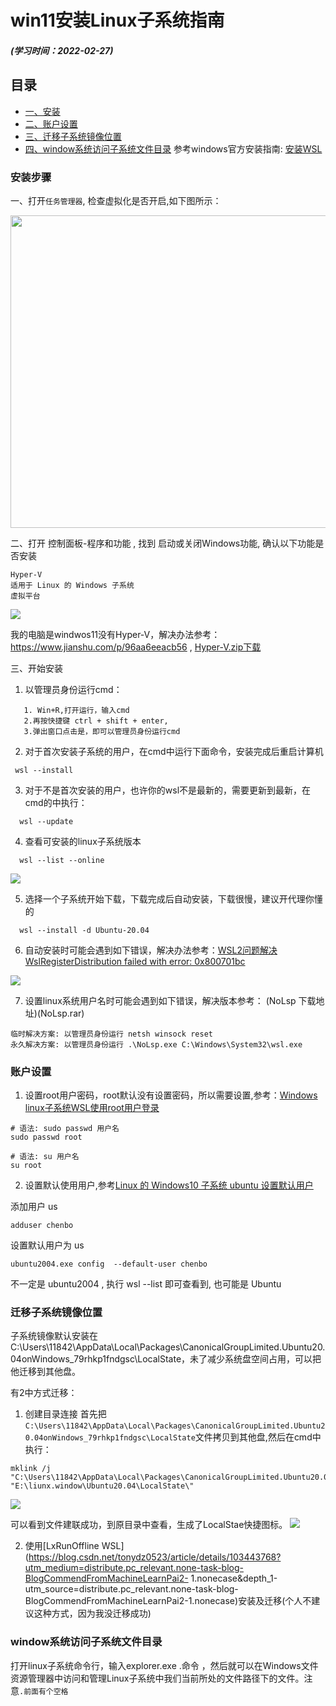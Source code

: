 # win11安装Linux子系统指南
##### (学习时间：2022-02-27)
## 目录
+ [一、安装](#安装步骤)
+ [二、账户设置](#账户设置)
+ [三、迁移子系统镜像位置](#迁移子系统镜像位置)
+ [四、window系统访问子系统文件目录](#window系统访问子系统文件目录)
参考windows官方安装指南: [安装WSL](https://docs.microsoft.com/zh-cn/windows/wsl/install "安装WSL")


### 安装步骤
一、打开`任务管理器`, 检查虚拟化是否开启,如下图所示：

<img src="开启虚化.png" width = "600" height = "500" align=center />

二、打开 控制面板-程序和功能 , 找到 启动或关闭Windows功能, 确认以下功能是否安装
```
Hyper-V
适用于 Linux 的 Windows 子系统
虚拟平台
```

![](hyper-v.png)

我的电脑是windwos11没有Hyper-V，解决办法参考：https://www.jianshu.com/p/96aa6eeacb56 , [Hyper-V.zip下载](hyper-v.zip)

三、开始安装
1. 以管理员身份运行cmd：
```
   1. Win+R,打开运行，输入cmd
   2.再按快捷键 ctrl + shift + enter,
   3.弹出窗口点击是，即可以管理员身份运行cmd
```
2. 对于首次安装子系统的用户，在cmd中运行下面命令，安装完成后重启计算机
 ```
  wsl --install
```
3. 对于不是首次安装的用户，也许你的wsl不是最新的，需要更新到最新，在cmd的中执行：
```
  wsl --update
```
4. 查看可安装的linux子系统版本
```
  wsl --list --online
```
 ![](查看linux子系统版本.png)

5. 选择一个子系统开始下载，下载完成后自动安装，下载很慢，建议开代理你懂的
```
  wsl --install -d Ubuntu-20.04
```
6. 自动安装时可能会遇到如下错误，解决办法参考：[WSL2问题解决WslRegisterDistribution failed with error: 0x800701bc](https://blog.csdn.net/qq_18625805/article/details/109732122)

![](错误1.png)

7. 设置linux系统用户名时可能会遇到如下错误，解决版本参考：[](https://zhuanlan.zhihu.com/p/151392411) (NoLsp 下载地址)(NoLsp.rar)
 ```
临时解决方案: 以管理员身份运行 netsh winsock reset
永久解决方案: 以管理员身份运行 .\NoLsp.exe ‪C:\Windows\System32\wsl.exe
 ```
 
### 账户设置
1. 设置root用户密码，root默认没有设置密码，所以需要设置,参考：[Windows linux子系统WSL使用root用户登录](https://blog.csdn.net/weixin_44953227/article/details/109466253)
 ```
 # 语法: sudo passwd 用户名
 sudo passwd root

 # 语法: su 用户名
 su root
 ```
 
2. 设置默认使用用户,参考[Linux 的 Windows10 子系统 ubuntu 设置默认用户](https://blog.csdn.net/weixin_44953227/article/details/109465071)

  添加用户 us
  ```
  adduser chenbo
  ```
  设置默认用户为 us
  ```
  ubuntu2004.exe config  --default-user chenbo
  ```
  不一定是 ubuntu2004 , 执行 wsl --list 即可查看到, 也可能是 Ubuntu

### 迁移子系统镜像位置     

   子系统镜像默认安装在C:\Users\11842\AppData\Local\Packages\CanonicalGroupLimited.Ubuntu20.04onWindows_79rhkp1fndgsc\LocalState，未了减少系统盘空间占用，可以把他迁移到其他盘。   

   有2中方式迁移：  

  1. 创建目录连接
  首先把`C:\Users\11842\AppData\Local\Packages\CanonicalGroupLimited.Ubuntu20.04onWindows_79rhkp1fndgsc\LocalState`文件拷贝到其他盘,然后在cmd中执行：
  ```
  mklink /j "C:\Users\11842\AppData\Local\Packages\CanonicalGroupLimited.Ubuntu20.04onWindows_79rhkp1fndgsc\LocalState" "E:\liunx.window\Ubuntu20.04\LocalState\"
  ```
 ![](mklink.png)

 可以看到文件建联成功，到原目录中查看，生成了LocalStae快捷图标。
 ![](locatState.png)

  2. 使用[LxRunOffline WSL](https://blog.csdn.net/tonydz0523/article/details/103443768?utm_medium=distribute.pc_relevant.none-task-blog-BlogCommendFromMachineLearnPai2-  1.nonecase&depth_1-utm_source=distribute.pc_relevant.none-task-blog-BlogCommendFromMachineLearnPai2-1.nonecase)安装及迁移(个人不建议这种方式，因为我没迁移成功)

### window系统访问子系统文件目录
打开linux子系统命令行，输入explorer.exe .命令 ，然后就可以在Windows文件资源管理器中访问和管理Linux子系统中我们当前所处的文件路径下的文件。注意`.前面有个空格`

[](explorer.png)
[](查看linux系统文件.png)
